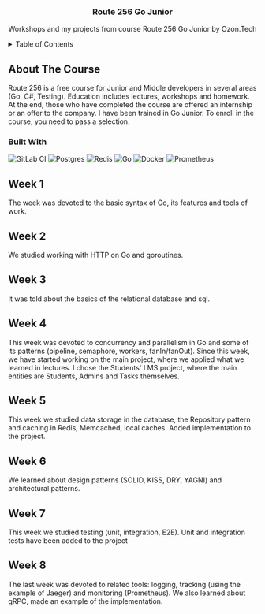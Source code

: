 
<div align="center">
  <h3 align="center">Route 256 Go Junior</h3>

  <p align="center">
    Workshops and my projects from course Route 256 Go Junior by Ozon.Tech 
  </p>
</div>



<!-- TABLE OF CONTENTS -->
<details>
  <summary>Table of Contents</summary>
  <ol>
    <li>
      <a href="#about-the-course">About the course</a>
      <ul>
        <li><a href="#built-with">Built With</a></li>
      </ul>
    </li>
    <li>
      <a href="#projects">Weeks 1-8</a>
      <ul>
        <li><a href="#week-1">Week 1</a></li>
        <li><a href="#week-2">Week 2</a></li>
        <li><a href="#week-3">Week 3</a></li>
        <li><a href="#week-4">Week 4</a></li>
        <li><a href="#week-5">Week 5</a></li>
        <li><a href="#week-6">Week 6</a></li>
        <li><a href="#week-7">Week 7</a></li>
        <li><a href="#week-8">Week 8</a></li>
      </ul>
    </li>
  </ol>
</details>



<!-- ABOUT THE PROJECT -->
## About The Course
Route 256 is a free course for Junior and Middle developers in several areas (Go, C#, Testing).
Education includes lectures, workshops and homework.
At the end, those who have completed the course are offered an internship or an offer to the company. I have been trained in Go Junior. To enroll in the course, you need to pass a selection.


### Built With

![GitLab CI](https://img.shields.io/badge/gitlab%20ci-%23181717.svg?style=for-the-badge&logo=gitlab&logoColor=white)
![Postgres](https://img.shields.io/badge/postgres-%23316192.svg?style=for-the-badge&logo=postgresql&logoColor=white)
![Redis](https://img.shields.io/badge/redis-%23DD0031.svg?style=for-the-badge&logo=redis&logoColor=white)
![Go](https://img.shields.io/badge/go-%2300ADD8.svg?style=for-the-badge&logo=go&logoColor=white)
![Docker](https://img.shields.io/badge/docker-%230db7ed.svg?style=for-the-badge&logo=docker&logoColor=white)
![Prometheus](https://img.shields.io/badge/Prometheus-E6522C?style=for-the-badge&logo=Prometheus&logoColor=white)

## Week 1
The week was devoted to the basic syntax of Go, its features and tools of work.

## Week 2
We studied working with HTTP on Go and goroutines.

## Week 3
It was told about the basics of the relational database and sql.

## Week 4
This week was devoted to concurrency and parallelism in Go and some of its patterns (pipeline, semaphore, workers, fanIn/fanOut).
Since this week, we have started working on the main project, where we applied what we learned in lectures.
I chose the Students' LMS project, where the main entities are Students, Admins and Tasks themselves.

## Week 5
This week we studied data storage in the database, the Repository pattern and caching in Redis, Memcached, local caches.
Added implementation to the project.

## Week 6
We learned about design patterns (SOLID, KISS, DRY, YAGNI) and architectural patterns.

## Week 7
This week we studied testing (unit, integration, E2E). 
Unit and integration tests have been added to the project

## Week 8
The last week was devoted to related tools: logging, tracking (using the example of Jaeger) and monitoring (Prometheus).
We also learned about gRPC, made an example of the implementation.



